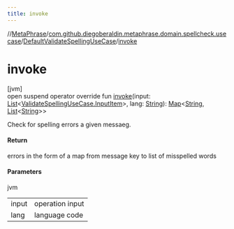 ```yaml
---
title: invoke
---
```

//[MetaPhrase](../../../index.html)/[com.github.diegoberaldin.metaphrase.domain.spellcheck.usecase](../index.html)/[DefaultValidateSpellingUseCase](index.html)/[invoke](invoke.html)



# invoke



[jvm]\
open suspend operator override fun [invoke](invoke.html)(input: [List](https://kotlinlang.org/api/latest/jvm/stdlib/kotlin.collections/-list/index.html)&lt;[ValidateSpellingUseCase.InputItem](../-validate-spelling-use-case/-input-item/index.html)&gt;, lang: [String](https://kotlinlang.org/api/latest/jvm/stdlib/kotlin/-string/index.html)): [Map](https://kotlinlang.org/api/latest/jvm/stdlib/kotlin.collections/-map/index.html)&lt;[String](https://kotlinlang.org/api/latest/jvm/stdlib/kotlin/-string/index.html), [List](https://kotlinlang.org/api/latest/jvm/stdlib/kotlin.collections/-list/index.html)&lt;[String](https://kotlinlang.org/api/latest/jvm/stdlib/kotlin/-string/index.html)&gt;&gt;



Check for spelling errors a given messaeg.



#### Return



errors in the form of a map from message key to list of misspelled words



#### Parameters


jvm

| | |
|---|---|
| input | operation input |
| lang | language code |




